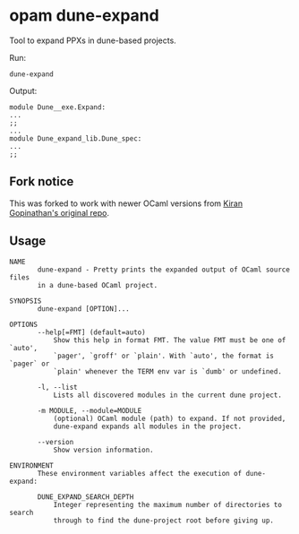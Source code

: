 # opam dune-expand

Tool to expand PPXs in dune-based projects.

Run:
```
dune-expand
```
Output:
```
module Dune__exe.Expand:
...
;;
...
module Dune_expand_lib.Dune_spec:
...
;;
```

## Fork notice
This was forked to work with newer OCaml versions from [Kiran Gopinathan's original repo](https://gitlab.com/gopiandcode/dune-expand).

## Usage

```
NAME
       dune-expand - Pretty prints the expanded output of OCaml source files
       in a dune-based OCaml project.

SYNOPSIS
       dune-expand [OPTION]... 

OPTIONS
       --help[=FMT] (default=auto)
           Show this help in format FMT. The value FMT must be one of `auto',
           `pager', `groff' or `plain'. With `auto', the format is `pager` or
           `plain' whenever the TERM env var is `dumb' or undefined.

       -l, --list
           Lists all discovered modules in the current dune project.

       -m MODULE, --module=MODULE
           (optional) OCaml module (path) to expand. If not provided,
           dune-expand expands all modules in the project.

       --version
           Show version information.

ENVIRONMENT
       These environment variables affect the execution of dune-expand:

       DUNE_EXPAND_SEARCH_DEPTH
           Integer representing the maximum number of directories to search
           through to find the dune-project root before giving up.

```

